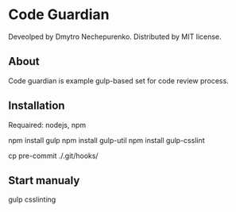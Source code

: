 # Code Guardian
Deveolped by Dmytro Nechepurenko. Distributed by MIT license.

## About
Code guardian is example gulp-based set for code review process.

## Installation
Requaired: nodejs, npm

 npm install gulp
 npm install gulp-util
 npm install gulp-csslint

 cp pre-commit ./.git/hooks/

## Start manualy
 gulp csslinting